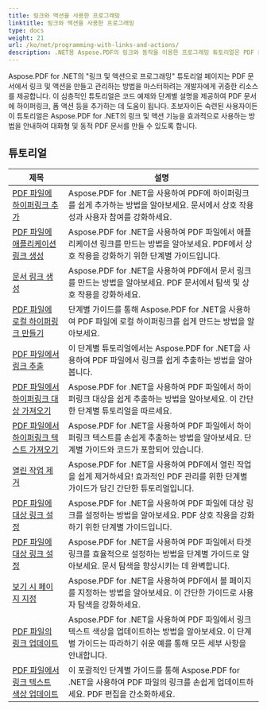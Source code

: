 ```yaml
---
title: 링크와 액션을 사용한 프로그래밍
linktitle: 링크와 액션을 사용한 프로그래밍
type: docs
weight: 21
url: /ko/net/programming-with-links-and-actions/
description: .NET용 Aspose.PDF의 링크와 동작을 이용한 프로그래밍 튜토리얼은 PDF 문서에서 대화형 링크를 만들고 관리하는 방법을 익히는 데 도움이 되는 포괄적인 리소스입니다.
---
```

Aspose.PDF for .NET의 "링크 및 액션으로 프로그래밍" 튜토리얼 페이지는 PDF 문서에서 링크 및 액션을 만들고 관리하는 방법을 마스터하려는 개발자에게 귀중한 리소스를 제공합니다. 이 심층적인 튜토리얼은 코드 예제와 단계별 설명을 제공하여 PDF 문서에 하이퍼링크, 폼 액션 등을 추가하는 데 도움이 됩니다. 초보자이든 숙련된 사용자이든 이 튜토리얼은 Aspose.PDF for .NET의 링크 및 액션 기능을 효과적으로 사용하는 방법을 안내하여 대화형 및 동적 PDF 문서를 만들 수 있도록 합니다.

## 튜토리얼
| 제목 | 설명 |
| --- | --- | 
| [PDF 파일에 하이퍼링크 추가](./add-hyperlink/) | Aspose.PDF for .NET을 사용하여 PDF에 하이퍼링크를 쉽게 추가하는 방법을 알아보세요. 문서에서 상호 작용성과 사용자 참여를 강화하세요. |  
| [PDF 파일에 애플리케이션 링크 생성](./create-application-link/) | Aspose.PDF for .NET을 사용하여 PDF 파일에서 애플리케이션 링크를 만드는 방법을 알아보세요. PDF에서 상호 작용을 강화하기 위한 단계별 가이드입니다. |  
| [문서 링크 생성](./create-document-link/) | Aspose.PDF for .NET을 사용하여 PDF에서 문서 링크를 만드는 방법을 알아보세요. PDF 문서에서 탐색 및 상호 작용을 강화하세요. |  
| [PDF 파일에 로컬 하이퍼링크 만들기](./create-local-hyperlink/) | 단계별 가이드를 통해 Aspose.PDF for .NET을 사용하여 PDF 파일에 로컬 하이퍼링크를 쉽게 만드는 방법을 알아보세요. |  
| [PDF 파일에서 링크 추출](./extract-links/) | 이 단계별 튜토리얼에서는 Aspose.PDF for .NET을 사용하여 PDF 파일에서 링크를 쉽게 추출하는 방법을 알아봅니다. |  
| [PDF 파일에서 하이퍼링크 대상 가져오기](./get-hyperlink-destinations/) | Aspose.PDF for .NET을 사용하여 PDF 파일에서 하이퍼링크 대상을 쉽게 추출하는 방법을 알아보세요. 이 간단한 단계별 튜토리얼을 따르세요. |  
| [PDF 파일에서 하이퍼링크 텍스트 가져오기](./get-hyperlink-text/) | Aspose.PDF for .NET을 사용하여 PDF 파일에서 하이퍼링크 텍스트를 손쉽게 추출하는 방법을 알아보세요. 단계별 가이드와 코드가 포함되어 있습니다. |  
| [열린 작업 제거](./remove-open-action/) | Aspose.PDF for .NET을 사용하여 PDF에서 열린 작업을 쉽게 제거하세요! 효과적인 PDF 관리를 위한 단계별 가이드가 담긴 간단한 튜토리얼입니다. |  
| [PDF 파일에 대상 링크 설정](./set-destination-link/) | Aspose.PDF for .NET을 사용하여 PDF 파일에 대상 링크를 설정하는 방법을 알아보세요. PDF 상호 작용을 강화하기 위한 단계별 가이드입니다. |  
| [PDF 파일에 대상 링크 설정](./set-target-link/) | Aspose.PDF for .NET을 사용하여 PDF 파일에서 타겟 링크를 효율적으로 설정하는 방법을 단계별 가이드로 알아보세요. 문서 탐색을 향상시키는 데 완벽합니다. |  
| [보기 시 페이지 지정](./specify-page-when-viewing/) | Aspose.PDF for .NET을 사용하여 PDF에서 볼 페이지를 지정하는 방법을 알아보세요. 이 간단한 가이드로 사용자 탐색을 강화하세요. |  
| [PDF 파일의 링크 업데이트](./update-links/) | Aspose.PDF for .NET을 사용하여 PDF 파일에서 링크 텍스트 색상을 업데이트하는 방법을 알아보세요. 이 단계별 가이드는 따라하기 쉬운 예를 통해 모든 세부 사항을 안내합니다. |  
| [PDF 파일에서 링크 텍스트 색상 업데이트](./update-link-text-color/) | 이 포괄적인 단계별 가이드를 통해 Aspose.PDF for .NET을 사용하여 PDF 파일의 링크를 손쉽게 업데이트하세요. PDF 편집을 간소화하세요. |  